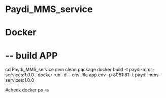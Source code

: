 # Paydi_MMS_service

# Docker
# -- build APP
cd Paydi_MMS_service
mvn clean package
docker build -t paydi-mms-services:1.0.0 .
docker run -d --env-file app.env -p 8081:81 -t paydi-mms-services:1.0.0

#check
docker ps -a
